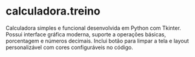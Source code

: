 # calculadora.treino
Calculadora simples e funcional desenvolvida em Python com Tkinter. Possui interface gráfica moderna, suporte a operações básicas, porcentagem e números decimais. Inclui botão para limpar a tela e layout personalizável com cores configuráveis no código.
